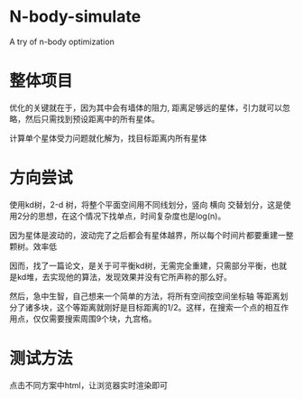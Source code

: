 # N-body-simulate
A try of n-body optimization

# 整体项目

优化的关键就在于，因为其中会有墙体的阻力,  距离足够远的星体，引力就可以忽略，然后只需找到预设距离中的所有星体。

计算单个星体受力问题就化解为，找目标距离内所有星体

# 方向尝试

使用kd树，2-d 树，将整个平面空间用不同线划分，竖向  横向 交替划分，这是使用2分的思想，在这个情况下找单点，时间复杂度也是log(n)。

因为星体是波动的，波动完了之后都会有星体越界，所以每个时间片都要重建一整颗树。效率低

因而，找了一篇论文，是关于可平衡kd树，无需完全重建，只需部分平衡，也就是kd堆，去实现他的算法，发现效果并没有它所声称的那么好。

然后，急中生智，自己想来一个简单的方法，将所有空间按空间坐标轴 等距离划分了诸多块，这个等距离就刚好是目标距离的1/2。这样，在搜索一个点的相互作用点，仅仅需要搜索周围9个块，九宫格。

# 测试方法

点击不同方案中html，让浏览器实时渲染即可
